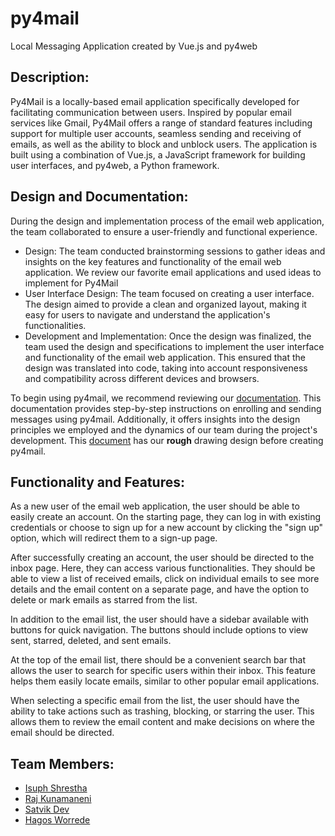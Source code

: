 # py4mail
Local Messaging Application created by Vue.js and py4web

## Description:
Py4Mail is a locally-based email application specifically developed for facilitating communication between users. Inspired by popular email services like Gmail, Py4Mail offers a range of standard features including support for multiple user accounts, seamless sending and receiving of emails, as well as the ability to block and unblock users. The application is built using a combination of Vue.js, a JavaScript framework for building user interfaces, and py4web, a Python framework.

## Design and Documentation:
During the design and implementation process of the email web application, the team collaborated to ensure a user-friendly and functional experience. 
 - Design: The team conducted brainstorming sessions to gather ideas and insights on the key features and functionality of the email web application. We review our favorite email applications and used ideas to implement for Py4Mail
 - User Interface Design: The team focused on creating a user interface. The design aimed to provide a clean and organized layout, making it easy for users to navigate and understand the application's functionalities.
 - Development and Implementation: Once the design was finalized, the team used the design and specifications to implement the user interface and functionality of the email web application. This ensured that the design was translated into code, taking into account responsiveness and compatibility across different devices and browsers.
 
To begin using py4mail, we recommend reviewing our [documentation](https://docs.google.com/document/d/1XgjrZY7rXYCJ02byCELfqm1AaKpADnwYl5Wegd5XHpY/edit?usp=sharing). This documentation provides step-by-step instructions on enrolling and sending messages using py4mail. Additionally, it offers insights into the design principles we employed and the dynamics of our team during the project's development. This [document](https://docs.google.com/document/d/1RwccH8KHGmGwVgCk6Ct0DpWRstz1xQFKqzbVGp4U9hM/edit?usp=sharing) has our **rough** drawing design before creating py4mail.


## Functionality and Features:
As a new user of the email web application, the user should be able to easily create an account. On the starting page, they can log in with existing credentials or choose to sign up for a new account by clicking the "sign up" option, which will redirect them to a sign-up page.

After successfully creating an account, the user should be directed to the inbox page. Here, they can access various functionalities. They should be able to view a list of received emails, click on individual emails to see more details and the email content on a separate page, and have the option to delete or mark emails as starred from the list.

In addition to the email list, the user should have a sidebar available with buttons for quick navigation. The buttons should include options to view sent, starred, deleted, and sent emails.

At the top of the email list, there should be a convenient search bar that allows the user to search for specific users within their inbox. This feature helps them easily locate emails, similar to other popular email applications.

When selecting a specific email from the list, the user should have the ability to take actions such as trashing, blocking, or starring the user. This allows them to review the email content and make decisions on where the email should be directed.

## Team Members:
- [Isuph Shrestha](https://github.com/isuph1)
- [Raj Kunamaneni](https://github.com/rajkunamaneni)
- [Satvik Dev](https://github.com/kivtas)
- [Hagos Worrede](https://github.com/hworrede)
